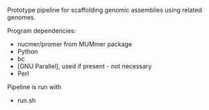 Prototype pipeline for scaffolding genomic assemblies using related genomes.

Program dependencies:
* nucmer/promer from MUMmer package
* Python
* bc
* [GNU Parallel], used if present - not necessary
* Perl

Pipeline is run with
* run.sh <DIR> <Number of guides> <Window size> <Threshold> <Contig end length>

